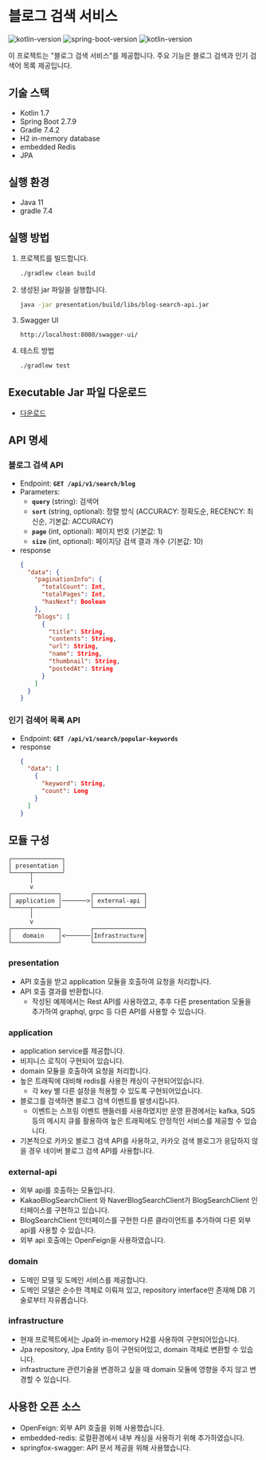 # 블로그 검색 서비스
![kotlin-version](https://img.shields.io/badge/kotlin-1.7.10-orange) ![spring-boot-version](https://img.shields.io/badge/springboot-2.7.9-green) ![kotlin-version](https://img.shields.io/badge/gradle-7.4.2-black)

이 프로젝트는 "블로그 검색 서비스"를 제공합니다. 주요 기능은 블로그 검색과 인기 검색어 목록 제공입니다.

## 기술 스택

- Kotlin 1.7
- Spring Boot 2.7.9
- Gradle 7.4.2
- H2 in-memory database
- embedded Redis
- JPA

## 실행 환경
- Java 11
- gradle 7.4

## 실행 방법

1. 프로젝트를 빌드합니다.

    ```bash
    ./gradlew clean build
    ```

2. 생성된 jar 파일을 실행합니다.

    ```bash
    java -jar presentation/build/libs/blog-search-api.jar
    ```

3. Swagger UI

    ```
    http://localhost:8080/swagger-ui/
    ```

4. 테스트 방법

    ```
    ./gradlew test
    ```
   
## Executable Jar 파일 다운로드
- [다운로드](https://github.com/hi8735/blog-search/raw/main/executable/blog-search-api.jar)
## API 명세

### 블로그 검색 API

- Endpoint: **`GET /api/v1/search/blog`**
- Parameters:
    - **`query`** (string): 검색어
    - **`sort`** (string, optional): 정렬 방식 (ACCURACY: 정확도순, RECENCY: 최신순, 기본값: ACCURACY)
    - **`page`** (int, optional): 페이지 번호 (기본값: 1)
    - **`size`** (int, optional): 페이지당 검색 결과 개수 (기본값: 10)
- response
    ```json
    {
      "data": {
        "paginationInfo": {
          "totalCount": Int,
          "totalPages": Int,
          "hasNext": Boolean
        },
        "blogs": [
          {
            "title": String,
            "contents": String,
            "url": String,
            "name": String,
            "thumbnail": String,
            "postedAt": String
          }
        ]
      }
    }
    ```
    


### **인기 검색어 목록 API**

- Endpoint: **`GET /api/v1/search/popular-keywords`**
- response
    ```json
    {
      "data": [
        {
          "keyword": String,
          "count": Long
        }
      ]
    }
    ```

## **모듈 구성**

```
┌──────────────┐
│ presentation │
└─────┬────────┘
      │
      v
┌─────────────┐        ┌──────────────┐
│ application │───────>│ external-api │
└─────┬───────┘        └──────────────┘
      │                      
      v                      
┌─────────────┐        ┌──────────────┐
│   domain    │<───────│Infrastructure│
└─────────────┘        └──────────────┘

```
### presentation
- API 호출을 받고 application 모듈을 호출하여 요청을 처리합니다.
- API 호출 결과를 반환합니다.
  - 작성된 예제에서는 Rest API를 사용하였고, 추후 다른 presentation 모듈을 추가하여 graphql, grpc 등 다른 API를 사용할 수 있습니다.
### application
- application service를 제공합니다.
- 비지니스 로직이 구현되어 있습니다.
- domain 모듈을 호출하여 요청을 처리합니다.
- 높은 트래픽에 대비해 redis를 사용한 캐싱이 구현되어있습니다.
  - 각 key 별 다른 설정을 적용할 수 있도록 구현되어있습니다.
- 블로그를 검색하면 블로그 검색 이벤트를 발생시킵니다.
  - 이벤트는 스프링 이벤트 핸들러를 사용하였지만 운영 환경에서는 kafka, SQS 등의 메시지 큐를 활용하여 높은 트래픽에도 안정적인 서비스를 제공할 수 있습니다.
- 기본적으로 카카오 블로그 검색 API를 사용하고, 카카오 검색 블로그가 응답하지 않을 경우 네이버 블로그 검색 API를 사용합니다.

### external-api
- 외부 api를 호출하는 모듈입니다.
- KakaoBlogSearchClient 와 NaverBlogSearchClient가 BlogSearchClient 인터페이스를 구현하고 있습니다.
- BlogSearchClient 인터페이스를 구현한 다른 클라이언트를 추가하여 다른 외부 api를 사용할 수 있습니다.
- 외부 api 호출에는 OpenFeign을 사용하였습니다.

### domain
- 도메인 모델 및 도메인 서비스를 제공합니다. 
- 도메인 모델은 순수한 객체로 이뤄져 있고, repository interface만 존재해 DB 기술로부터 자유롭습니다.

### infrastructure
- 현재 프로젝트에서는 Jpa와 in-memory H2를 사용하여 구현되어있습니다. 
- Jpa repository, Jpa Entity 등이 구현되어있고, domain 객체로 변환할 수 있습니다.
- infrastructure 관련기술을 변경하고 싶을 때 domain 모듈에 영향을 주지 않고 변경할 수 있습니다.

## **사용한 오픈 소스**

- OpenFeign: 외부 API 호출을 위해 사용했습니다.
- embedded-redis: 로컬환경에서 내부 캐싱을 사용하기 위해 추가하였습니다. 
- springfox-swagger: API 문서 제공을 위해 사용했습니다.
